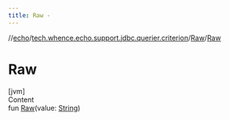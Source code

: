 ```yaml
---
title: Raw -
---
```

//[echo](../../index.md)/[tech.whence.echo.support.jdbc.querier.criterion](../index.md)/[Raw](index.md)/[Raw](-raw.md)



# Raw  
[jvm]  
Content  
fun [Raw](-raw.md)(value: [String](https://kotlinlang.org/api/latest/jvm/stdlib/kotlin/-string/index.html))  



